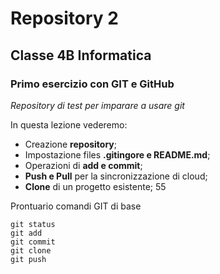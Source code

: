 # Repository 2
## Classe 4B Informatica
### Primo esercizio con GIT e GitHub
*Repository di test per imparare a usare git*

In questa lezione vederemo:
 - Creazione **repository**;
 - Impostazione files **.gitingore e README.md**;
 - Operazioni di **add e commit**;
 - **Push e Pull** per la sincronizzazione di cloud;
 - **Clone** di un progetto esistente;
 55

 Prontuario comandi GIT di base
```
git status
git add
git commit
git clone
git push
```